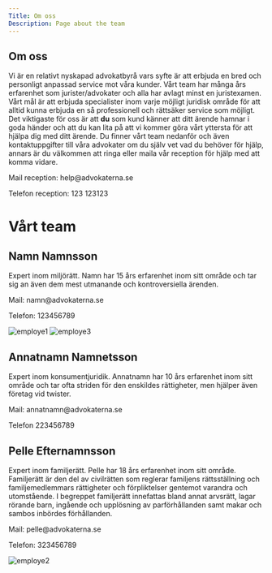 ```yaml
---
Title: Om oss
Description: Page about the team
---
```


<article class="text">
<h1>Om oss</h1>
<p>Vi är en relativt nyskapad advokatbyrå vars syfte är att erbjuda en bred och personligt anpassad service mot våra kunder. Vårt team har många års erfarenhet som jurister/advokater och alla 
har avlagt minst en juristexamen. Vårt mål är att erbjuda specialister inom varje möjligt juridisk område för att alltid kunna erbjuda en så professionell och rättsäker service som möjligt. Det viktigaste för oss är att <b>du</b> som kund känner att ditt ärende hamnar i goda händer och att du kan lita på att vi kommer göra vårt yttersta för att hjälpa dig med ditt ärende. Du finner vårt team nedanför och även kontaktuppgifter till våra advokater om du själv vet vad du behöver för hjälp, annars är du välkommen att ringa eller maila vår reception för hjälp med att komma vidare.</p>
<p>Mail reception: help@advokaterna.se</p>
<p>Telefon reception: 123 123123</p>
</article>
<h1>Vårt team</h1>
<div class="four-grid2">
<article>
<h2 id="namn-namnsson">Namn Namnsson</h2>
<p>Expert inom miljörätt. Namn har 15 års erfarenhet inom sitt område och tar sig an 
även dem mest utmanande och kontroversiella ärenden.</p>
<p>Mail: namn@advokaterna.se</p>
<p>Telefon: 123456789</p>
</article>
<img src="%base_url%/image/employe1.jpg?q=80&w=600&h=600&crop-to-fit" alt="employe1">
<img src="%base_url%/image/employe3.jpg?q=80&w=600&h=600&crop-to-fit&area=0,0,30,0" alt="employe3">
<article>
<h2>Annatnamn Namnetsson</h2>
<p>Expert inom konsumentjuridik. Annatnamn har 10 års erfarenhet inom sitt område och tar ofta striden  
för den enskildes rättigheter, men hjälper även företag vid twister.</p>
<p>Mail: annatnamn@advokaterna.se</p>
<p>Telefon 223456789</p>
</article>
<article>
<h2>Pelle Efternamnsson</h2>
<p>Expert inom familjerätt. Pelle har 18 års erfarenhet inom sitt område. <br> Familjerätt är den del av civilrätten som reglerar familjens rättsställning och familjemedlemmars rättigheter och förpliktelser gentemot varandra och utomstående. I begreppet familjerätt innefattas bland annat arvsrätt, lagar rörande barn, ingående och upplösning av parförhållanden samt makar och sambos inbördes förhållanden.</p>
<p>Mail: pelle@advokaterna.se</p>
<p>Telefon: 323456789</p>
</article>
<img src="%base_url%/image/employe2.jpg?q=80&w=600&h=600&crop-to-fit&area=0,0,30,0" alt="employe2">
</div>